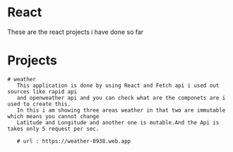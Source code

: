 # React
These are the react projects i have done so far

# Projects

    # weather
       This application is done by using React and Fetch api i used out sources like rapid api 
       and openweather api and you can check what are the componets are i used to create this. 
       In this i am showing three areas weather in that two are immutable which means you cannot change 
       Latitude and Longitude and another one is mutable.And the Api is takes only 5 request per sec.
       
       # url : https://weather-8938.web.app
